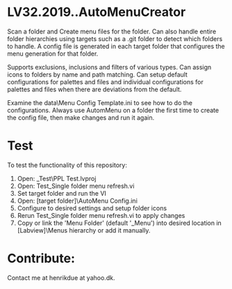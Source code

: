 # LV32.2019..AutoMenuCreator
Scan a folder and Create menu files for the folder. Can also handle entire folder hierarchies using targets such as a .git folder to detect which folders to handle.
A config file is generated in each target folder that configures the menu generation for that folder.

Supports exclusions, inclusions and filters of various types.
Can assign icons to folders by name and path matching.
Can setup default configurations for palettes and files and individual configurations for palettes and files when there are deviations from the default.

Examine the data\Menu Config Template.ini to see how to do the configurations. 
Always use AutomMenu on a folder the first time to create the config file, then make changes and run it again.

# Test
To test the functionality of this repository:
1) Open: _Test\PPL Test.lvproj
2) Open: Test_Single folder menu refresh.vi
3) Set target folder and run the VI
4) Open: [target folder]\AutoMenu Config.ini
5) Configure to desired settings and setup folder icons
6) Rerun Test_Single folder menu refresh.vi to apply changes
7) Copy or link the 'Menu Folder' (default '_Menu') into desired location in [Labview]\Menus hierarchy or add it manually.

# Contribute:
Contact me at henrikdue at yahoo.dk.